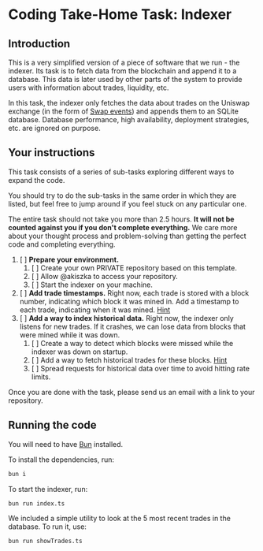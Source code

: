 # Coding Take-Home Task: Indexer

## Introduction

This is a very simplified version of a piece of software that we run - the indexer.
Its task is to fetch data from the blockchain and append it to a database. This data is later used by other parts of the system to provide users with information about trades, liquidity, etc.

In this task, the indexer only fetches the data about trades on the Uniswap exchange (in the form of [Swap events](https://docs.uniswap.org/contracts/v2/reference/smart-contracts/pair#swap)) and appends them to an SQLite database. Database performance, high availability, deployment strategies, etc. are ignored on purpose.

## Your instructions

This task consists of a series of sub-tasks exploring different ways to expand the code.

You should try to do the sub-tasks in the same order in which they are listed, but feel free to jump around if you feel stuck on any particular one.

The entire task should not take you more than 2.5 hours. **It will not be counted against you if you don't complete everything.** We care more about your thought process and problem-solving than getting the perfect code and completing everything.

1. [ ] **Prepare your environment.**
   1. [ ] Create your own PRIVATE repository based on this template.
   2. [ ] Allow @akiszka to access your repository.
   3. [ ] Start the indexer on your machine.
2. [ ] **Add trade timestamps.** Right now, each trade is stored with a block number, indicating which block it was mined in. Add a timestamp to each trade, indicating when it was mined. [Hint](https://v1.viem.sh/docs/actions/public/getBlock.html)
3. [ ] **Add a way to index historical data.** Right now, the indexer only listens for new trades. If it crashes, we can lose data from blocks that were mined while it was down.
   1. [ ] Create a way to detect which blocks were missed while the indexer was down on startup. 
   2. [ ] Add a way to fetch historical trades for these blocks. [Hint](https://v1.viem.sh/docs/actions/public/getLogs.html)
   3. [ ] Spread requests for historical data over time to avoid hitting rate limits.

Once you are done with the task, please send us an email with a link to your repository.

## Running the code

You will need to have [Bun](https://bun.sh/) installed.

To install the dependencies, run:

```bash
bun i
```

To start the indexer, run:

```bash
bun run index.ts
```

We included a simple utility to look at the 5 most recent trades in the database. To run it, use:

```bash
bun run showTrades.ts
```